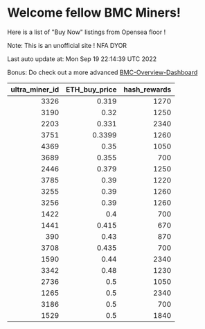 # Welcome fellow BMC Miners!
Here is a list of "Buy Now" listings from Opensea floor !

Note: This is an unofficial site ! NFA DYOR

Last auto update at: Mon Sep 19 22:14:39 UTC 2022

Bonus: Do check out a more advanced [BMC-Overview-Dashboard](https://dune.com/defifunk/BMC-Overview-Dashboard)


|   ultra_miner_id |   ETH_buy_price |   hash_rewards |
|-----------------:|----------------:|---------------:|
|             3326 |          0.319  |           1270 |
|             3190 |          0.32   |           1250 |
|             2203 |          0.331  |           2340 |
|             3751 |          0.3399 |           1260 |
|             4369 |          0.35   |           1050 |
|             3689 |          0.355  |            700 |
|             2446 |          0.379  |           1250 |
|             3785 |          0.39   |           1220 |
|             3255 |          0.39   |           1260 |
|             3256 |          0.39   |           1260 |
|             1422 |          0.4    |            700 |
|             1441 |          0.415  |            670 |
|              390 |          0.43   |            870 |
|             3708 |          0.435  |            700 |
|             1590 |          0.44   |           2340 |
|             3342 |          0.48   |           1230 |
|             2736 |          0.5    |           1050 |
|             1265 |          0.5    |           2340 |
|             3186 |          0.5    |            700 |
|             1529 |          0.5    |           1840 |